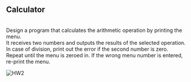 ## Calculator
<br>
Design a program that calculates the arithmetic operation by printing the menu.
<br>
It receives two numbers and outputs the results of the selected operation.
<br>
In case of division, print out the error if the second number is zero.
<br>
Repeat until the menu is zeroed in. If the wrong menu number is entered, re-print the menu.

![HW2](https://user-images.githubusercontent.com/68213812/124372576-21954c80-dcc6-11eb-8109-8888dd03aca1.png)
